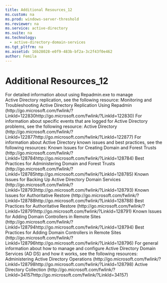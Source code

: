 ```yaml
---
title: Additional Resources_12
ms.custom: na
ms.prod: windows-server-threshold
ms.reviewer: na
ms.service: active-directory
ms.suite: na
ms.technology: 
  - active-directory-domain-services
ms.tgt_pltfrm: na
ms.assetid: 16b28028-e0f9-483b-bf2a-3c2f43f0e462
author: Femila
---
```

# Additional Resources_12
<?xml version="1.0" encoding="utf-8"?>
<developerConceptualDocument xmlns="http://ddue.schemas.microsoft.com/authoring/2003/5" xmlns:xlink="http://www.w3.org/1999/xlink" xmlns:xsi="http://www.w3.org/2001/XMLSchema-instance" xsi:schemaLocation="http://ddue.schemas.microsoft.com/authoring/2003/5 http://clixdevr3.blob.core.windows.net/ddueschema/developer.xsd">
  <introduction>
    <para>For detailed information about using Repadmin.exe to manage Active Directory replication, see the following resource:</para>
    <list class="bullet">
      <listItem>
        <para>Monitoring and Troubleshooting Active Directory Replication Using Repadmin (<externalLink><linkText>http://go.microsoft.com/fwlink/?LinkId=122830</linkText><linkUri>http://go.microsoft.com/fwlink/?LinkId=122830</linkUri></externalLink>)</para>
      </listItem>
    </list>
    <para>For information about specific events that are logged for Active Directory problems, see the following resource:</para>
    <list class="bullet">
      <listItem>
        <para>Active Directory (<externalLink><linkText>http://go.microsoft.com/fwlink/?LinkId=122877</linkText><linkUri>http://go.microsoft.com/fwlink/?LinkId=122877</linkUri></externalLink>)</para>
      </listItem>
    </list>
    <para>For information about Active Directory known issues and best practices, see the following resources:</para>
    <list class="bullet">
      <listItem>
        <para>Known Issues for Creating Domain and Forest Trusts (<externalLink><linkText>http://go.microsoft.com/fwlink/?LinkId=128784</linkText><linkUri>http://go.microsoft.com/fwlink/?LinkId=128784</linkUri></externalLink>)</para>
      </listItem>
      <listItem>
        <para>Best Practices for Administering Domain and Forest Trusts (<externalLink><linkText>http://go.microsoft.com/fwlink/?LinkId=128785</linkText><linkUri>http://go.microsoft.com/fwlink/?LinkId=128785</linkUri></externalLink>)</para>
      </listItem>
      <listItem>
        <para>Known Issues for Backing Up Active Directory Domain Services (<externalLink><linkText>http://go.microsoft.com/fwlink/?LinkId=128793</linkText><linkUri>http://go.microsoft.com/fwlink/?LinkId=128793</linkUri></externalLink>)</para>
      </listItem>
      <listItem>
        <para>Known Issues for Authoritative Restore (<externalLink><linkText>http://go.microsoft.com/fwlink/?LinkId=128788</linkText><linkUri>http://go.microsoft.com/fwlink/?LinkId=128788</linkUri></externalLink>)</para>
      </listItem>
      <listItem>
        <para>Best Practices for Authoritative Restore (<externalLink><linkText>http://go.microsoft.com/fwlink/?LinkId=128791</linkText><linkUri>http://go.microsoft.com/fwlink/?LinkId=128791</linkUri></externalLink>)</para>
      </listItem>
      <listItem>
        <para>Known Issues for Adding Domain Controllers in Remote Sites (<externalLink><linkText>http://go.microsoft.com/fwlink/?LinkId=128794</linkText><linkUri>http://go.microsoft.com/fwlink/?LinkId=128794</linkUri></externalLink>)</para>
      </listItem>
      <listItem>
        <para>Best Practices for Adding Domain Controllers in Remote Sites (<externalLink><linkText>http://go.microsoft.com/fwlink/?LinkId=128796</linkText><linkUri>http://go.microsoft.com/fwlink/?LinkId=128796</linkUri></externalLink>)</para>
      </listItem>
    </list>
    <para>For general information about how to manage and configure Active Directory Domain Services (AD DS) and how it works, see the following resources:</para>
    <list class="bullet">
      <listItem>
        <para>Administering Active Directory Operations (<externalLink><linkText>http://go.microsoft.com/fwlink/?LinkId=128798</linkText><linkUri>http://go.microsoft.com/fwlink/?LinkId=128798</linkUri></externalLink>)</para>
      </listItem>
      <listItem>
        <para>Active Directory Collection (<externalLink><linkText>http://go.microsoft.com/fwlink/?LinkId=34157</linkText><linkUri>http://go.microsoft.com/fwlink/?LinkId=34157</linkUri></externalLink>)</para>
      </listItem>
    </list>
  </introduction>
  <relatedTopics />
</developerConceptualDocument>